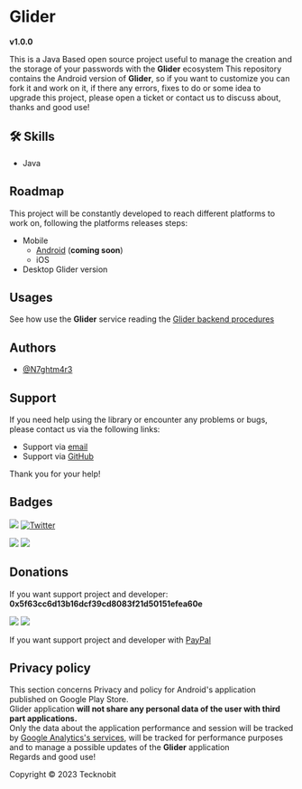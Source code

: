 # Glider

**v1.0.0**

This is a Java Based open source project useful to manage the creation and the storage of your
passwords with the **Glider** ecosystem This repository contains the Android version of **Glider**,
so if you want to customize you can fork it and work on it, if there any errors, fixes to do or some
idea to upgrade this project, please open a ticket or contact us to discuss about, thanks and good
use!

## 🛠 Skills

- Java

## Roadmap

This project will be constantly developed to reach different platforms to work on, following the
platforms releases steps:

- Mobile
  - <a href="https://github.com/N7ghtm4r3/Glider-Android#readme">Android</a> (**coming soon**)
  - iOS
- Desktop Glider version

## Usages

See how use the **Glider** service reading the <a href="https://github.com/N7ghtm4r3/Glider#readme">
Glider backend procedures</a>

## Authors

- [@N7ghtm4r3](https://www.github.com/N7ghtm4r3)

## Support

If you need help using the library or encounter any problems or bugs, please contact us via the
following links:

- Support via <a href="mailto:infotecknobitcompany@gmail.com">email</a>
- Support via <a href="https://github.com/N7ghtm4r3/Glider-Android/issues/new">GitHub</a>

Thank you for your help!

## Badges

[![](https://img.shields.io/badge/Google_Play-414141?style=for-the-badge&logo=google-play&logoColor=white)](https://play.google.com/store/apps/developer?id=Tecknobit)
[![Twitter](https://img.shields.io/badge/Twitter-1DA1F2?style=for-the-badge&logo=twitter&logoColor=white)](https://twitter.com/tecknobit)

[![](https://img.shields.io/badge/Java-ED8B00?style=for-the-badge&logo=java&logoColor=white)](https://www.oracle.com/java/)
[![](https://img.shields.io/badge/Android-3DDC84?style=for-the-badge&logo=android&logoColor=white)](https://play.google.com/store/apps/details?id=com.tecknobit.glider)

## Donations

If you want support project and developer: **0x5f63cc6d13b16dcf39cd8083f21d50151efea60e**

![](https://img.shields.io/badge/Bitcoin-000000?style=for-the-badge&logo=bitcoin&logoColor=white)
![](https://img.shields.io/badge/Ethereum-3C3C3D?style=for-the-badge&logo=Ethereum&logoColor=white)

If you want support project and developer
with <a href="https://www.paypal.com/donate/?hosted_button_id=5QMN5UQH7LDT4">PayPal</a>

## Privacy policy

This section concerns Privacy and policy for Android's application published on Google Play
Store. <br>
Glider application **will not share any personal data of the user with third part
applications.** <br>
Only the data about the application performance and session will be tracked
by <a href="https://analytics.google.com/">Google Analytics's services</a>, will be tracked for
performance purposes and to manage a possible updates of the **Glider** application<br>
Regards and good use!

Copyright © 2023 Tecknobit
